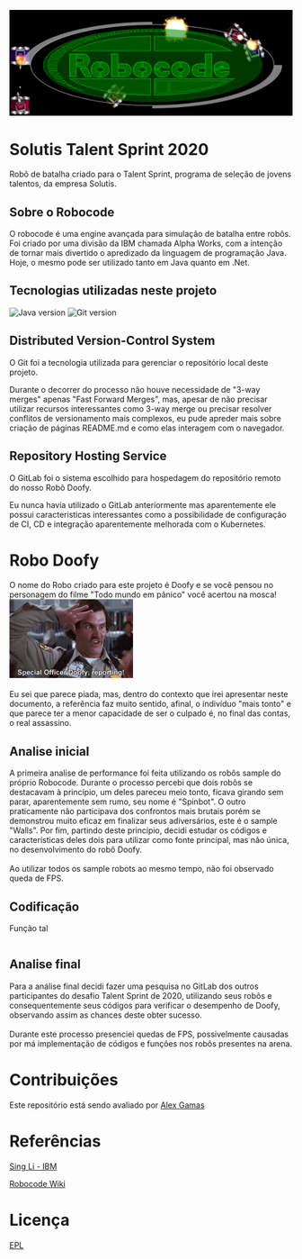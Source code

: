 ![robocode logo](img/robocode_logo.png)

# Solutis Talent Sprint 2020
Robô de batalha criado para o Talent Sprint, programa de seleção de jovens talentos, da empresa Solutis.

## Sobre o Robocode
O robocode é uma engine avançada para simulação de batalha entre robôs.
Foi criado por uma divisão da IBM chamada Alpha Works, com a intenção de tornar mais divertido o apredizado da linguagem de programação Java.
Hoje, o mesmo pode ser utilizado tanto em Java quanto em .Net.

## Tecnologias utilizadas neste projeto
![Java version](https://img.shields.io/badge/Java-1.8.0__271-brightgreen) 
![Git version](https://img.shields.io/badge/Git-2.28.0-brightgreen)

## Distributed Version-Control System
O Git foi a tecnologia utilizada para gerenciar o repositório local deste projeto.

Durante o decorrer do processo não houve necessidade de "3-way merges" apenas "Fast Forward Merges", mas, apesar de não precisar utilizar recursos interessantes como 3-way merge ou precisar resolver conflitos de versionamento mais complexos, eu pude apreder mais sobre criação de páginas README.md e como elas interagem com o navegador.

## Repository Hosting Service
O GitLab foi o sistema escolhido para hospedagem do repositório remoto do nosso Robô Doofy. 

Eu nunca havia utilizado o GitLab anteriormente mas aparentemente ele possui caracteristicas interessantes como a possibilidade de configuração de CI, CD e integração aparentemente melhorada com o Kubernetes.

# Robo Doofy
O nome do Robo criado para este projeto é Doofy e se você pensou no personagem do filme "Todo mundo em pânico" você acertou na mosca! <br>
![Doofy gif](img/tenor.gif) <br> <br>
Eu sei que parece piada, mas, dentro do contexto que irei apresentar neste documento, a referência faz muito sentido, afinal, o indivíduo "mais tonto" e que parece ter a menor capacidade de ser o culpado é, no final das contas, o real assassino.

## Analise inicial
A primeira analise de performance foi feita utilizando os robôs sample do próprio Robocode.
Durante o processo percebi que dois robôs se destacavam à princípio, um deles pareceu meio tonto, ficava girando sem parar, aparentemente sem rumo, seu nome é "Spinbot".
O outro praticamente não participava dos confrontos mais brutais porém se demonstrou muito eficaz em finalizar seus adiversários, este é o sample "Walls".
Por fim, partindo deste princípio, decidi estudar os códigos e características deles dois para utilizar como fonte principal, mas não única, no desenvolvimento do robô Doofy.
<br> <br> Ao utilizar todos os sample robots ao mesmo tempo, não foi observado queda de FPS.

## Codificação
Função tal
```java

```

## Analise final
Para a análise final decidi fazer uma pesquisa no GitLab dos outros participantes do desafio Talent Sprint de 2020, utilizando seus robôs e consequentemente seus códigos para verificar o desempenho de Doofy, observando assim as chances deste obter sucesso.
<br> <br> Durante este processo presenciei quedas de FPS, possivelmente causadas por má implementação de códigos e funções nos robôs presentes na arena.

# Contribuições
Este repositório está sendo avaliado por [Alex Gamas](https://gitlab.com/alexgamas)

# Referências
[Sing Li - IBM](https://www.ibm.com/developerworks/library/j-robocode/index.html)

[Robocode Wiki](https://robowiki.net/wiki/Main_Page)

# Licença
[EPL](https://robocode.sourceforge.io/license/epl-v10.html)